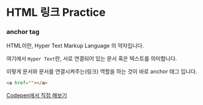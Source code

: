 # HTML 링크 Practice

### anchor tag

HTML이란, Hyper Text Markup Language 의 약자입니다.

여기에서 `Hyper Text`란, 서로 연결되어 있는 문서 혹은 텍스트를 의미합니다.

이렇게 문서와 문서를 연결시켜주는(링크) 역할을 하는 것이 바로 anchor 태그 입니다.

```html
<a href=""></a>
```

[Codepen에서 직접 해보기](https://codepen.io/vanillacoding/pen/WNXQROq?editors=1000)
